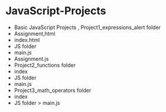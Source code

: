 # JavaScript-Projects
- Basic JavaScript Projects , Project1_expressions_alert folder
- Assignment,html
- index.html
- JS folder
- main.js
- Assignment.js
- Project2_functions folder
- index
- JS folder
- main.js
- Project3_math_operators folder
- index
- JS folder > main.js
